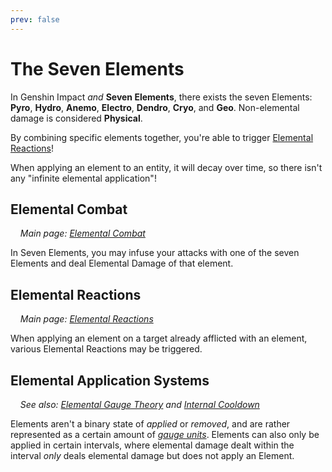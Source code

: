 ```yaml
---
prev: false
---
```


# The Seven Elements

In Genshin Impact *and* **Seven Elements**, there exists the seven Elements: <span class="pyro">**Pyro**</span>, <span class="hydro">**Hydro**</span>, <span class="anemo">**Anemo**</span>, <span class="electro">**Electro**</span>, <span class="dendro">**Dendro**</span>, <span class="cryo">**Cryo**</span>, and <span class="geo">**Geo**</span>. Non-elemental damage is considered **Physical**.

By combining specific elements together, you're able to trigger [Elemental Reactions](./elemental_reactions.md)!

When applying an element to an entity, it will decay over time, so there isn't any "infinite elemental application"!

## Elemental Combat

&nbsp; &nbsp; *Main page: [Elemental Combat](../elements/elemental_combat.md)*

In Seven Elements, you may infuse your attacks with one of the seven Elements and deal Elemental Damage of that element.

## Elemental Reactions

&nbsp; &nbsp; *Main page: [Elemental Reactions](../elements/elemental_reactions.md)*

When applying an element on a target already afflicted with an element, various Elemental Reactions may be triggered.

## Elemental Application Systems

&nbsp; &nbsp; *See also: [Elemental Gauge Theory](./elemental_gauge_theory.md) and [Internal Cooldown](./internal_cooldown.md)*

Elements aren't a binary state of *applied* or *removed*, and are rather represented as a certain amount of *[gauge units](./elemental_gauge_theory.md#elemental-auras-and-the-aura-tax)*. Elements can also only be applied in certain intervals, where elemental damage dealt within the interval *only* deals elemental damage but does not apply an Element.